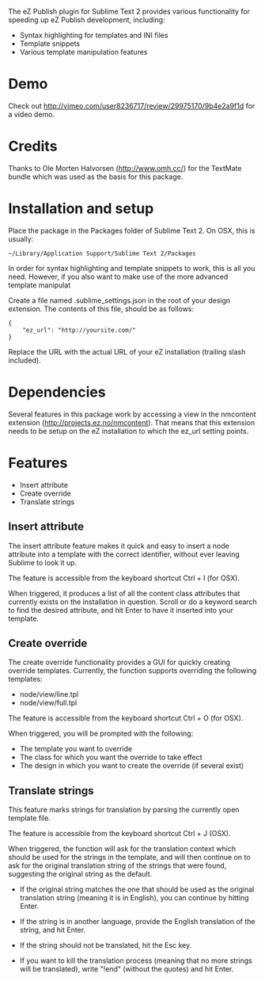 The eZ Publish plugin for Sublime Text 2 provides various functionality for speeding up
eZ Publish development, including:

* Syntax highlighting for templates and INI files
* Template snippets
* Various template manipulation features

# Demo
Check out http://vimeo.com/user8236717/review/29975170/9b4e2a9f1d for a video demo.


# Credits

Thanks to Ole Morten Halvorsen (http://www.omh.cc/) for the TextMate bundle which was used
as the basis for this package.


# Installation and setup

Place the package in the Packages folder of Sublime Text 2. On OSX, this is usually:

	~/Library/Application Support/Sublime Text 2/Packages

In order for syntax highlighting and template snippets to work, this is all you need. However,
if you also want to make use of the more advanced template manipulat


Create a file named .sublime_settings.json in the root of your design extension. The contents
of this file, should be as follows:

	{
		"ez_url": "http://yoursite.com/"
	}

Replace the URL with the actual URL of your eZ installation (trailing slash included).


# Dependencies

Several features in this package work by accessing a view in the nmcontent extension
(http://projects.ez.no/nmcontent). That means that this extension needs to be setup on the
eZ installation to which the ez_url setting points.


# Features

* Insert attribute
* Create override
* Translate strings


## Insert attribute

The insert attribute feature makes it quick and easy to insert a node attribute into a template
with the correct identifier, without ever leaving Sublime to look it up.

The feature is accessible from the keyboard shortcut Ctrl + I (for OSX).

When triggered, it produces a list of all the content class attributes that currently exists on
the installation in question. Scroll or do a keyword search to find the desired attribute, and
hit Enter to have it inserted into your template.


## Create override

The create override functionality provides a GUI for quickly creating override templates. Currently,
the function supports overriding the following templates:

* node/view/line.tpl
* node/view/full.tpl

The feature is accessible from the keyboard shortcut Ctrl + O (for OSX).

When triggered, you will be prompted with the following:

* The template you want to override
* The class for which you want the override to take effect
* The design in which you want to create the override (if several exist)


## Translate strings

This feature marks strings for translation by parsing the currently open template file.

The feature is accessible from the keyboard shortcut Ctrl + J (OSX).

When triggered, the function will ask for the translation context which should be used for the 
strings in the template, and will then continue on to ask for the original translation string of
the strings that were found, suggesting the original string as the default.

* If the original string matches the one that should be used as the original translation string
  (meaning it is in English), you can continue by hitting Enter.

* If the string is in another language, provide the English translation of the string, and hit Enter.

* If the string should not be translated, hit the Esc key.

* If you want to kill the translation process (meaning that no more strings will be translated), 
  write "!end" (without the quotes) and hit Enter.